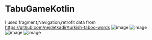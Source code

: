 # TabuGameKotlin

I used fragment,Navigation,retrofit
data from https://github.com/nejdetkadir/turkish-taboo-words
![image](https://github.com/rasitmelihdincer/TabuGameKotlin/assets/118563350/e9862949-05d8-493c-8795-a68f30467aac)
![image](https://github.com/rasitmelihdincer/TabuGameKotlin/assets/118563350/2e00be79-a4bd-4046-a0f7-973ad9970b9b)
![image](https://github.com/rasitmelihdincer/TabuGameKotlin/assets/118563350/c9d1d90a-db57-48a6-8df7-e75221c3d65c)
![image](https://github.com/rasitmelihdincer/TabuGameKotlin/assets/118563350/08658c9a-97d0-4ad4-9cfc-8293e3a4e60e)





